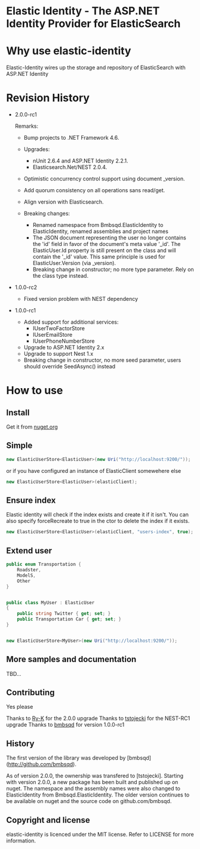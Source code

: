 Elastic Identity - The ASP.NET Identity Provider for ElasticSearch
==================================================================

Why use elastic-identity
========================

Elastic-Identity wires up the storage and repository of ElasticSearch with ASP.NET Identity


Revision History
==========

- 2.0.0-rc1 
  
  Remarks:
  - Bump projects to .NET Framework 4.6.
  - Upgrades:
     - nUnit 2.6.4 and ASP.NET Identity 2.2.1.
     - Elasticsearch.Net/NEST 2.0.4.
  - Optimistic concurrency control support using document _version.
  - Add quorum consistency on all operations sans read/get.
  - Align version with Elasticsearch.

  - Breaking changes:
	 - Renamed namespace from Bmbsqd.ElasticIdentity to ElasticIdentity, renamed assemblies and project names
     - The JSON document representing the user no longer contains the 'id' field in favor of the document's meta value '_id'. The ElasticUser.Id property is still present on the class and will contain the '_id' value. This same principle is used for ElasticUser.Version (via _version).
	 - Breaking change in constructor; no more type parameter. Rely on the class type instead.

- 1.0.0-rc2
  - Fixed version problem with NEST dependency  
- 1.0.0-rc1
  - Added support for additional services: 
     - IUserTwoFactorStore
     - IUserEmailStore
     - IUserPhoneNumberStore
  - Upgrade to ASP.NET Identity 2.x
  - Upgrade to support Nest 1.x
  - Breaking change in constructor, no more seed parameter, users should override SeedAsync() instead

How to use
==========

Install
-------
Get it from [nuget.org](https://www.nuget.org/packages/Bmbsqd.ElasticIdentity)

Simple
------

```csharp
new ElasticUserStore<ElasticUser>(new Uri("http://localhost:9200/"));
```

or if you have configured an instance of ElasticClient somewehere else

```csharp
new ElasticUserStore<ElasticUser>(elasticClient);
```

Ensure index
-------------------------------------------------
Elastic identity will check if the index exists and create it if it isn't. 
You can also specify forceRecreate to true in the ctor to delete the index if it exists.

```csharp
new ElasticUserStore<ElasticUser>(elasticClient, "users-index", true);
```

Extend user
---------------

```csharp
public enum Transportation {
	Roadster,
	ModelS,
	Other
}


public class MyUser : ElasticUser
{
	public string Twitter { get; set; }
	public Transportation Car { get; set; }
}


new ElasticUserStore<MyUser>(new Uri("http://localhost:9200/"));
```

More samples and documentation
------------------------------
TBD...

Contributing
------------

Yes please

Thanks to [Ry-K](https://github.com/Ry-K) for the 2.0.0 upgrade
Thanks to [tstojecki](https://github.com/tstojecki) for the NEST-RC1 upgrade
Thanks to [bmbsqd](https://github.com/bmbsqd) for version 1.0.0-rc1

History
-------
The first version of the library was developed by [bmbsqd] (http://github.com/bmbsqd). 

As of version 2.0.0, the ownership was transfered to [tstojecki]. 
Starting with version 2.0.0, a new package has been built and published up on nuget. The namespace and the assembly names were also changed to ElasticIdentity from Bmbsqd.ElasticIdentity.
The older version continues to be available on nuget and the source code on github.com/bmbsqd.

Copyright and license
---------------------

elastic-identity is licenced under the MIT license. Refer to LICENSE for more information.

